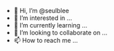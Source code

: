 - 👋 Hi, I’m @seulblee
- 👀 I’m interested in ...
- 🌱 I’m currently learning ...
- 💞️ I’m looking to collaborate on ...
- 📫 How to reach me ...

<!---
seulblee/seulblee is a ✨ special ✨ repository because its `README.md` (this file) appears on your GitHub profile.
You can click the Preview link to take a look at your changes.
--->
